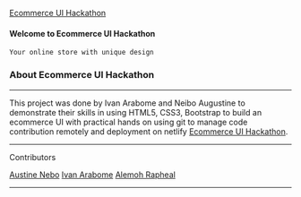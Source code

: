[Ecommerce UI Hackathon](https://github.com/RaphAlemoh/ecommerce_ui_hackathon)


#### Welcome to Ecommerce UI Hackathon

```
Your online store with unique design
```


### About Ecommerce UI Hackathon

****
This project was done by Ivan Arabome and Neibo Augustine to demonstrate their skills in
using HTML5, CSS3, Bootstrap to build an ecommerce UI with practical hands on using git 
to manage code contribution remotely and deployment on netlify [Ecommerce UI Hackathon](https://ecommerce-ui-hackathon.netlify.app/).
****


Contributors

[Austine Nebo](https://github.com/neiboaugustine)
[Ivan Arabome](https://github.com/arabomeivan)
[Alemoh Rapheal](https://github.com/RaphAlemoh)

****